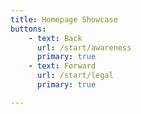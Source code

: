 ```yaml
---
title: Homepage Showcase
buttons:
    - text: Back
      url: /start/awareness
      primary: true
    - text: Forward
      url: /start/legal
      primary: true

---
```

